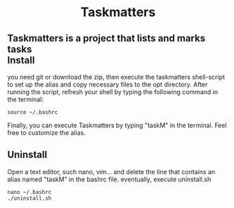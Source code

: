 <h1 align="center">Taskmatters</h1>  

Taskmatters is a project that lists and marks tasks 
<br>
Install
-----------

you need git or download the zip, then execute the taskmatters shell-script to set up the alias and copy necessary files to the opt directory. 
After running the script, refresh your shell by typing the following command in the terminal:

    source ~/.bashrc

Finally, you can execute Taskmatters by typing "taskM" in the terminal. Feel free to customize the alias.

Uninstall
-----------

Open a text editor, such nano, vim... and delete the line that contains an alias named "taskM" in the bashrc file.
eventually, execute uninstall.sh 

    nano ~/.bashrc
    ./uninstall.sh
  
  
